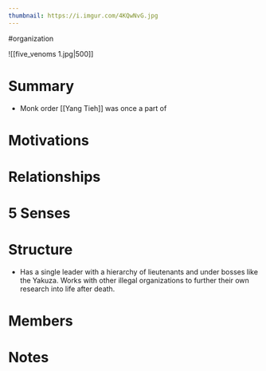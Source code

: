 ```yaml
---
thumbnail: https://i.imgur.com/4KQwNvG.jpg
---
```

#organization

![[five_venoms 1.jpg|500]]

# Summary
- Monk order [[Yang Tieh]] was once a part of

# Motivations
# Relationships
# 5 Senses
# Structure
- Has a single leader with a hierarchy of lieutenants and under bosses like the Yakuza. Works with other illegal organizations to further their own research into life after death.

# Members
# Notes
